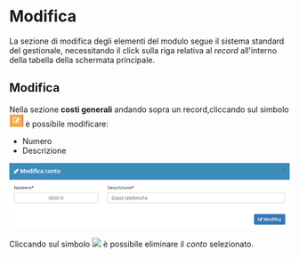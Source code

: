# Modifica

La sezione di modifica degli elementi del modulo segue il sistema standard del gestionale, necessitando il click sulla riga relativa al _record_ all'interno della tabella della schermata principale.

## Modifica

Nella sezione **costi generali** andando sopra un record,cliccando sul simbolo ![](../../../.gitbook/assets/simbolomodifica.PNG) è possibile modificare:

* Numero
* Descrizione

![](../../../.gitbook/assets/modificaconto%20%281%29.PNG)

Cliccando sul simbolo ![](https://github.com/devcode-it/openstamanager-docs/tree/5242b6a23c677db2f5451152c8e4c4aded3a99cf/.gitbook/assets/elimina-1.PNG) è possibile eliminare il _conto_ selezionato.

